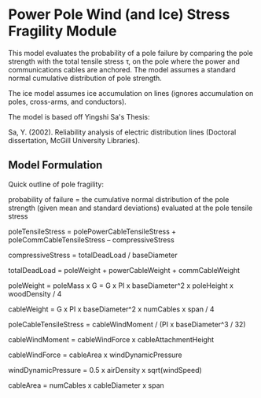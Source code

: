 # Power Pole Wind (and Ice) Stress Fragility Module

This model evaluates the probability of a pole failure by comparing the pole strength with the total tensile stress
τ, on the pole where the power and communications cables are anchored.  The model assumes a standard normal cumulative
distribution of pole strength.

The ice model assumes ice accumulation on lines (ignores accumulation on poles, cross-arms, and conductors).

The model is based off Yingshi Sa's Thesis:

Sa, Y. (2002). Reliability analysis of electric distribution lines (Doctoral dissertation, McGill University Libraries).



## Model Formulation

Quick outline of pole fragility:

probability of failure = the cumulative normal distribution of the pole strength (given mean and standard deviations) evaluated at the pole tensile stress

poleTensileStress = polePowerCableTensileStress + poleCommCableTensileStress – compressiveStress

compressiveStress = totalDeadLoad / baseDiameter

totalDeadLoad = poleWeight + powerCableWeight + commCableWeight

poleWeight = poleMass x G = G x PI x baseDiameter^2 x poleHeight x woodDensity / 4

cableWeight = G x PI x baseDiameter^2 x numCables x span / 4

poleCableTensileStress = cableWindMoment / (PI  x baseDiameter^3 / 32)

cableWindMoment = cableWindForce x cableAttachmentHeight

cableWindForce = cableArea x windDynamicPressure

windDynamicPressure = 0.5 x airDensity x sqrt(windSpeed)

cableArea = numCables x cableDiameter x span
